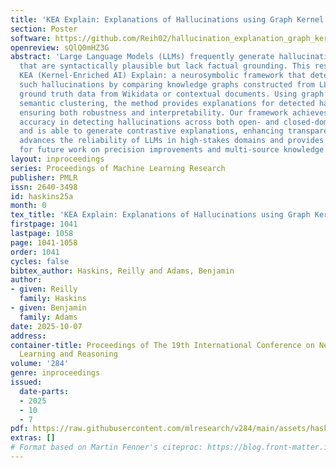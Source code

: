 ```yaml
---
title: 'KEA Explain: Explanations of Hallucinations using Graph Kernel Analysis'
section: Poster
software: https://github.com/Reih02/hallucination_explanation_graph_kernel_analysis
openreview: sQlQ0mHZ3G
abstract: 'Large Language Models (LLMs) frequently generate hallucinations: statements
  that are syntactically plausible but lack factual grounding. This research presents
  KEA (Kernel-Enriched AI) Explain: a neurosymbolic framework that detects and explains
  such hallucinations by comparing knowledge graphs constructed from LLM outputs with
  ground truth data from Wikidata or contextual documents. Using graph kernels and
  semantic clustering, the method provides explanations for detected hallucinations,
  ensuring both robustness and interpretability. Our framework achieves competitive
  accuracy in detecting hallucinations across both open- and closed-domain tasks,
  and is able to generate contrastive explanations, enhancing transparency. This research
  advances the reliability of LLMs in high-stakes domains and provides a foundation
  for future work on precision improvements and multi-source knowledge integration.'
layout: inproceedings
series: Proceedings of Machine Learning Research
publisher: PMLR
issn: 2640-3498
id: haskins25a
month: 0
tex_title: 'KEA Explain: Explanations of Hallucinations using Graph Kernel Analysis'
firstpage: 1041
lastpage: 1058
page: 1041-1058
order: 1041
cycles: false
bibtex_author: Haskins, Reilly and Adams, Benjamin
author:
- given: Reilly
  family: Haskins
- given: Benjamin
  family: Adams
date: 2025-10-07
address:
container-title: Proceedings of The 19th International Conference on Neurosymbolic
  Learning and Reasoning
volume: '284'
genre: inproceedings
issued:
  date-parts:
  - 2025
  - 10
  - 7
pdf: https://raw.githubusercontent.com/mlresearch/v284/main/assets/haskins25a/haskins25a.pdf
extras: []
# Format based on Martin Fenner's citeproc: https://blog.front-matter.io/posts/citeproc-yaml-for-bibliographies/
---
```

